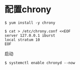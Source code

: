 # 配置chrony

```shell
$ yum install -y chrony
```

```shell
$ cat > /etc/chrony.conf <<EOF
server 127.0.0.1 iburst
local stratum 10
EOF
```

启动
```shell
$ systemctl enable chronyd --now
```